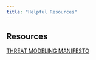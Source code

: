 ```yaml
---
title: "Helpful Resources"
---
```

## Resources
[THREAT MODELING MANIFESTO](https://www.threatmodelingmanifesto.org/)

